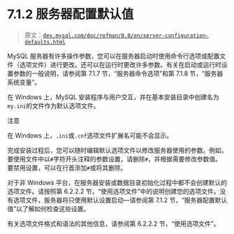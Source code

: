 # 7.1.2 服务器配置默认值

> 原文：[`dev.mysql.com/doc/refman/8.0/en/server-configuration-defaults.html`](https://dev.mysql.com/doc/refman/8.0/en/server-configuration-defaults.html)

MySQL 服务器有许多操作参数，您可以在服务器启动时使用命令行选项或配置文件（选项文件）进行更改。还可以在运行时更改许多参数。有关在启动或运行时设置参数的一般说明，请参阅第 7.1.7 节，“服务器命令选项”和第 7.1.8 节，“服务器系统变量”。

在 Windows 上，MySQL 安装程序与用户交互，并在基本安装目录中创建名为`my.ini`的文件作为默认选项文件。

注意

在 Windows 上，`.ini`或`.cnf`选项文件扩展名可能不会显示。

完成安装过程后，您可以随时编辑默认选项文件以修改服务器使用的参数。例如，要使用文件中以`#`字符开头注释的参数设置，请删除`#`，并根据需要修改参数值。要禁用设置，可以在行首添加`#`或将其删除。

对于非 Windows 平台，在服务器安装或数据目录初始化过程中都不会创建默认的选项文件。请按照第 6.2.2.2 节，“使用选项文件”中的说明创建您的选项文件。没有选项文件，服务器将只使用默认设置启动—请参阅第 7.1.2 节，“服务器配置默认值”以了解如何检查这些设置。

有关选项文件格式和语法的其他信息，请参阅第 6.2.2.2 节，“使用选项文件”。
